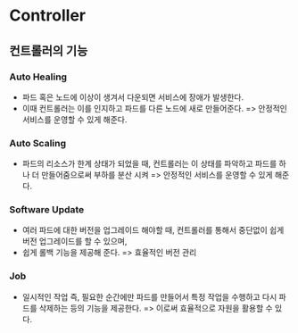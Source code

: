 # Controller

## 컨트롤러의 기능

### Auto Healing

- 파드 혹은 노드에 이상이 생겨서 다운되면 서비스에 장애가 발생한다.
- 이때 컨트롤러는 이를 인지하고 파드를 다른 노드에 새로 만들어준다.
  => 안정적인 서비스를 운영할 수 있게 해준다.

### Auto Scaling

- 파드의 리소스가 한계 상태가 되었을 때, 컨트롤러는 이 상태를 파악하고 파드를 하나 더 만들어줌으로써 부하를 분산 시켜
  => 안정적인 서비스를 운영할 수 있게 해준다.

### Software Update

- 여러 파드에 대한 버전을 업그레이드 해야할 때, 컨트롤러를 통해서 중단없이 쉽게 버전 업그레이드를 할 수 있으며,
- 쉽게 롤백 기능을 제공해 준다.
  => 효율적인 버전 관리

### Job

- 일시적인 작업 즉, 필요한 순간에만 파드를 만들어서 특정 작업을 수행하고 다시 파드를 삭제하는 등의 기능을 제공한다.
  => 이로써 효율적으로 자원을 활용할 수 있다.
